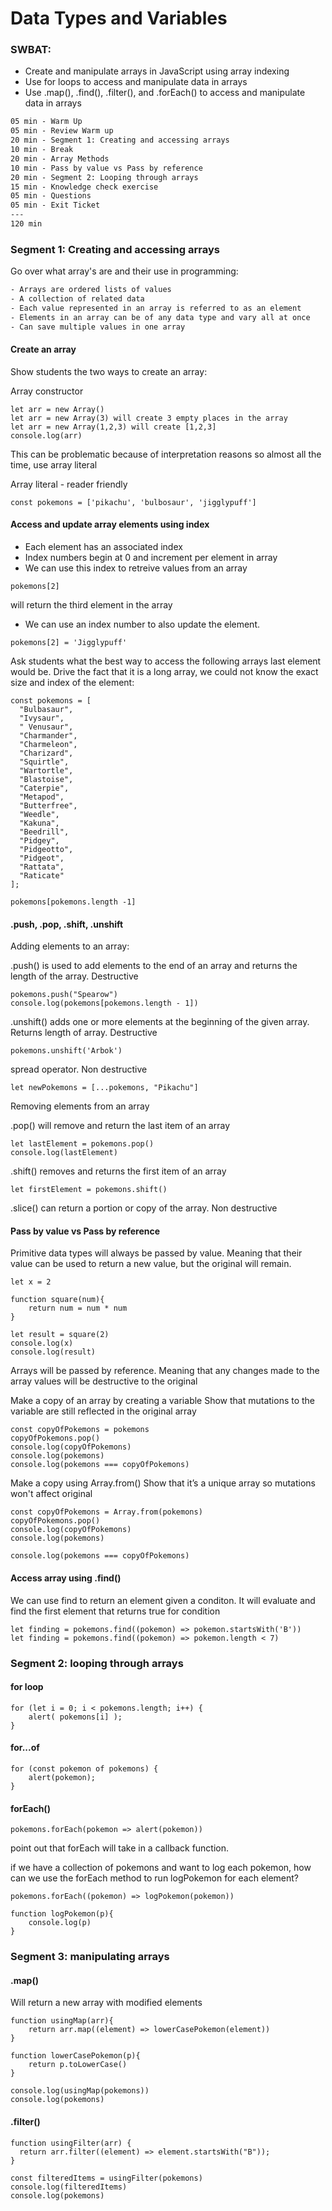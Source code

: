 # Data Types and Variables

### SWBAT:

- Create and manipulate arrays in JavaScript using array indexing
- Use for loops to access and manipulate data in arrays
- Use .map(), .find(), .filter(), and .forEach() to access and manipulate data in arrays

```txt
05 min - Warm Up
05 min - Review Warm up
20 min - Segment 1: Creating and accessing arrays
10 min - Break
20 min - Array Methods
10 min - Pass by value vs Pass by reference
20 min - Segment 2: Looping through arrays
15 min - Knowledge check exercise
05 min - Questions
05 min - Exit Ticket
---
120 min
```

### Segment 1: Creating and accessing arrays

Go over what array's are and their use in programming:

```txt
- Arrays are ordered lists of values
- A collection of related data
- Each value represented in an array is referred to as an element
- Elements in an array can be of any data type and vary all at once
- Can save multiple values in one array
```

#### Create an array

Show students the two ways to create an array:

Array constructor

```
let arr = new Array()
let arr = new Array(3) will create 3 empty places in the array
let arr = new Array(1,2,3) will create [1,2,3]
console.log(arr)
```

This can be problematic because of interpretation reasons so almost all the time, use array literal

Array literal - reader friendly

```
const pokemons = ['pikachu', 'bulbosaur', 'jigglypuff']
```

#### Access and update array elements using index

- Each element has an associated index
- Index numbers begin at 0 and increment per element in array
- We can use this index to retreive values from an array

```
pokemons[2]
```

will return the third element in the array

- We can use an index number to also update the element.

```
pokemons[2] = 'Jigglypuff'
```

Ask students what the best way to access the following arrays last element would be. Drive the fact that it is a long array, we could not know the exact size and index of the element:

```
const pokemons = [
  "Bulbasaur",
  "Ivysaur",
  "	Venusaur",
  "Charmander",
  "Charmeleon",
  "Charizard",
  "Squirtle",
  "Wartortle",
  "Blastoise",
  "Caterpie",
  "Metapod",
  "Butterfree",
  "Weedle",
  "Kakuna",
  "Beedrill",
  "Pidgey",
  "Pidgeotto",
  "Pidgeot",
  "Rattata",
  "Raticate"
];
```

```
pokemons[pokemons.length -1]
```

#### .push, .pop, .shift, .unshift

Adding elements to an array:

.push() is used to add elements to the end of an array and returns the length of the array. Destructive

```
pokemons.push("Spearow")
console.log(pokemons[pokemons.length - 1])
```

.unshift() adds one or more elements at the beginning of the given array. Returns length of array. Destructive

```
pokemons.unshift('Arbok')
```

spread operator. Non destructive

```
let newPokemons = [...pokemons, "Pikachu"]
```

Removing elements from an array

.pop() will remove and return the last item of an array

```
let lastElement = pokemons.pop()
console.log(lastElement)
```

.shift() removes and returns the first item of an array

```
let firstElement = pokemons.shift()
```

.slice() can return a portion or copy of the array. Non destructive

#### Pass by value vs Pass by reference

Primitive data types will always be passed by value. Meaning that their value can be used to return a new value, but the original will remain.

```
let x = 2

function square(num){
    return num = num * num
}

let result = square(2)
console.log(x)
console.log(result)
```

Arrays will be passed by reference. Meaning that any changes made to the array values will be destructive to the original

Make a copy of an array by creating a variable
Show that mutations to the variable are still reflected in the original array

```
const copyOfPokemons = pokemons
copyOfPokemons.pop()
console.log(copyOfPokemons)
console.log(pokemons)
console.log(pokemons === copyOfPokemons)
```

Make a copy using Array.from()
Show that it’s a unique array so mutations won't affect original

```
const copyOfPokemons = Array.from(pokemons)
copyOfPokemons.pop()
console.log(copyOfPokemons)
console.log(pokemons)

console.log(pokemons === copyOfPokemons)
```

#### Access array using .find()

We can use find to return an element given a conditon. It will evaluate and find the first element that returns true for condition

```
let finding = pokemons.find((pokemon) => pokemon.startsWith('B'))
let finding = pokemons.find((pokemon) => pokemon.length < 7)
```

### Segment 2: looping through arrays

#### for loop

```
for (let i = 0; i < pokemons.length; i++) {
    alert( pokemons[i] );
}
```

#### for...of

```
for (const pokemon of pokemons) {
    alert(pokemon);
}
```

#### forEach()

```
pokemons.forEach(pokemon => alert(pokemon))
```

point out that forEach will take in a callback function. 

if we have a collection of pokemons and want to log each pokemon, how can we use the forEach method to run logPokemon for each element? 

```
pokemons.forEach((pokemon) => logPokemon(pokemon))

function logPokemon(p){
    console.log(p)
}
```

### Segment 3: manipulating arrays

#### .map()

Will return a new array with modified elements

```
function usingMap(arr){
    return arr.map((element) => lowerCasePokemon(element))
}

function lowerCasePokemon(p){
    return p.toLowerCase()
}

console.log(usingMap(pokemons))
console.log(pokemons)
```

#### .filter()

```
function usingFilter(arr) {
  return arr.filter((element) => element.startsWith("B"));
}

const filteredItems = usingFilter(pokemons)
console.log(filteredItems)
console.log(pokemons)
```